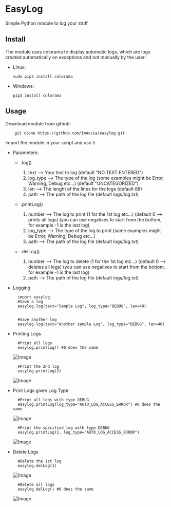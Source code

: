 # EasyLog
Simple Python module to log your stuff


## Install

The module uses colorama to display automatic logs, which are logs created automatically on exceptions and not manually by the user:

- Linux:
   
      sudo pip3 install colorama
    

- Windows:
   
      pip3 install colorama



## Usage

Download module from github:

        git clone https://github.com/ImAccia/easylog.git
     

Import the module in your script and use it

- Parameters:
   - .log()
      1. text     --> Your text to log (default "NO TEXT ENTERED")
      2. log_type --> The type of the log (some examples might be Error, Warning, Debug etc...) (default "UNCATEGORIZED")
      3. len      --> The lenght of the lines for the logs (default 88)
      4. path     --> The path of the log file (default logs/log.txt)


   - .printLog()
      1. number   --> The log to print (1 for the 1st log etc...) (default 0 --> prints all logs) (you can use negatives to start from the bottom, for example -1 is the last log)
      2. log_type --> The type of the log to print (some examples might be Error, Warning, Debug etc...)
      3. path     --> The path of the log file (default logs/log.txt)


   - .delLog()
      1. number   --> The log to delete (1 for the 1st log etc...) (default 0 --> deletes all logs) (you can use negatives to start from the bottom, for example -1 is the last log)
      2. path     --> The path of the log file (default logs/log.txt)


- Logging

        import easylog
        #Save a log
        easylog.log(text="Sample Log", log_type="DEBUG", len=40)


        #Save another log
        easylog.log(text="Another sample Log", log_type="DEBUG", len=40)


- Printing Logs

        #Print all logs
        easylog.printLog() #0 does the same
     ![Image](<https://i.imgur.com/XEXcRyO.png>)


        #Print the 2nd log
        easylog.printLog(2)
     ![Image](<https://i.imgur.com/D2458Uk.png>)

- Print Logs given Log Type

        #Print all logs with type DEBUG
        easylog.printLog(log_type="AUTO_LOG_ACCESS_ERROR") #0 does the same
     ![Image](<https://i.imgur.com/TVa3XOx.png>)


        #Print the specified log with type DEBUG
        easylog.printLog(1, log_type="AUTO_LOG_ACCESS_ERROR")
     ![Image](<https://i.imgur.com/vYXFkq1.png>)


- Delete Logs

        #Delete the 1st log
        easylog.delLog(1)
     ![Image](<https://i.imgur.com/vQLupuG.png>)


        #Delete all logs
        easylog.delLog() #0 does the same
     ![Image](<https://i.imgur.com/3llv62A.png>)
